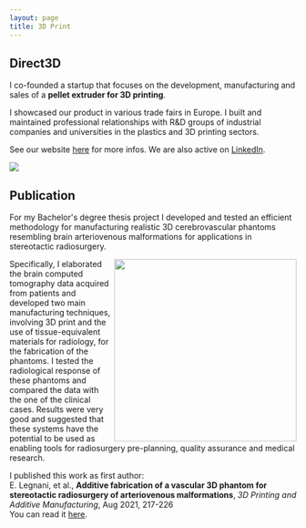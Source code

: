 ```yaml
---
layout: page
title: 3D Print
---
```

## Direct3D

I co-founded a startup that focuses on the development, manufacturing and sales of a **pellet extruder for 3D printing**.

I showcased our product in various trade fairs in Europe. I built and maintained professional relationships with R&D groups of industrial companies and universities in the plastics and 3D printing sectors.

See our website [here](https://www.direct3d.it) for more infos. We are also active on [LinkedIn](https://www.linkedin.com/company/direct3d-pellet-extrusion/).


  <img src="https://user-images.githubusercontent.com/62106779/137629860-4dadbd5e-7cdf-43c2-b20d-e86c88fa5e0a.png"/>


<br>

## Publication

For my Bachelor's degree thesis project I developed and tested an efficient methodology for manufacturing realistic 3D cerebrovascular phantoms resembling brain arteriovenous malformations for applications in stereotactic radiosurgery.

  <img class="post-img" width=320 align="right" src="https://user-images.githubusercontent.com/62106779/137633087-24261148-aef9-48b4-b1a8-aee56e2365d8.jpg"/>


Specifically, I elaborated the brain computed tomography data acquired from patients and developed two main manufacturing techniques, involving 3D print and the use of tissue-equivalent materials for radiology, for the fabrication of the phantoms. I tested the radiological response of these phantoms and compared the data with the one of the clinical cases. Results were very good and suggested that these systems have the potential to be used as enabling tools for radiosurgery pre-planning, quality assurance and medical research.

  <!--- <img class="post-img" width=600 align="center" src="https://user-images.githubusercontent.com/62106779/146528272-593d8a6d-a337-4d94-aa7e-159fbda9c0e2.png"/> --->

I published this work as first author: <br>
E. Legnani, et al., **Additive fabrication of a vascular 3D phantom for stereotactic radiosurgery of arteriovenous malformations**, *3D Printing and Additive Manufacturing*, Aug 2021, 217-226 <br>
You can read it [here](https://www.liebertpub.com/doi/10.1089/3dp.2020.0305).
